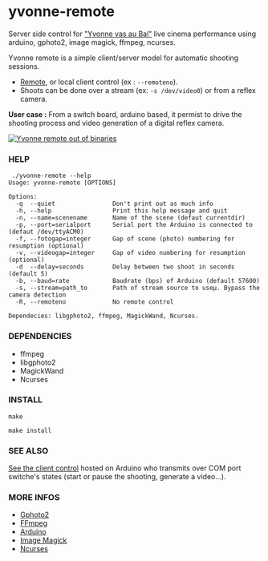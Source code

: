 yvonne-remote
=============

Server side control for ["Yvonne vas au Bal"](http://filomene.space/yvonne-va-au-bal)
live cinema performance using arduino, gphoto2, image magick, ffmpeg, ncurses.

Yvonne remote is a simple client/server model for automatic shooting sessions.
* [Remote](arduino-sketch), or local client control (ex : `--remoteno`).
* Shoots can be done over a stream (ex: `-s /dev/video0`) or from a reflex camera.

__User case :__
From a switch board, arduino based, it permist to drive the shooting process and
video generation of a digital reflex camera.

[![Yvonne remote out of binaries](http://media.tumblr.com/417ae335c7295ac8904b8843930aee39/tumblr_inline_n6otnevTaa1r1ocez.gif)](http://yvonne-tour.tumblr.com)

### HELP
```
 ./yvonne-remote --help
Usage: yvonne-remote [OPTIONS]

Options:
  -q  --quiet                Don't print out as much info
  -h, --help                 Print this help message and quit
  -n, --name=scenename       Name of the scene (defaut currentdir)
  -p, --port=serialport      Serial port the Arduino is connected to (defaut /dev/ttyACM0)
  -f, --fotogap=integer      Gap of scene (photo) numbering for resumption (optional)
  -v, --videogap=integer     Gap of video numbering for resumption (optional)
  -d  --delay=seconds        Delay between two shoot in seconds (default 5)
  -b, --baud=rate            Baudrate (bps) of Arduino (default 57600)
  -s, --stream=path_to       Path of stream source to useµ. Bypass the camera detection
  -R, --remoteno             No remote control

Dependecies: libgphoto2, ffmpeg, MagickWand, Ncurses.
```

### DEPENDENCIES
* ffmpeg
* libgphoto2
* MagickWand
* Ncurses

### INSTALL

```make```

```make install```

### SEE ALSO
[See the client control](arduino-sketch) hosted on Arduino who transmits over
COM port switche's states (start or pause the shooting, generate a video...).

### MORE INFOS
* [Gphoto2](http://gphoto.org)
* [FFmpeg](http://ffmpeg.org)
* [Arduino](http://arduino.cc)
* [Image Magick](http://www.imagemagick.org)
* [Ncurses](https://www.gnu.org/software/ncurses/ncurses.html)
